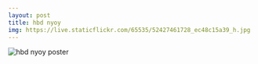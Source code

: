 ```yaml
---
layout: post
title: hbd nyoy
img: https://live.staticflickr.com/65535/52427461728_ec48c15a39_h.jpg
---
```


<img src="{{ page.img }}" alt="hbd nyoy poster" class="img-fluid">

